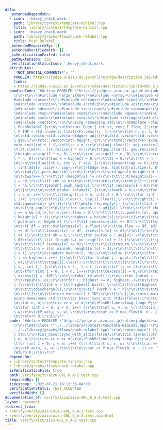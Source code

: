 ```yaml
---
data:
  _extendedDependsOn:
  - icon: ':heavy_check_mark:'
    path: library/contest/template-minimal.hpp
    title: library/contest/template-minimal.hpp
  - icon: ':heavy_check_mark:'
    path: library/graphs/flows/push-relabel.hpp
    title: Push Relabel
  _extendedRequiredBy: []
  _extendedVerifiedWith: []
  _isVerificationFailed: false
  _pathExtension: cpp
  _verificationStatusIcon: ':heavy_check_mark:'
  attributes:
    '*NOT_SPECIAL_COMMENTS*': ''
    PROBLEM: https://judge.u-aizu.ac.jp/onlinejudge/description.jsp?id=GRL_6_A
    links:
    - https://judge.u-aizu.ac.jp/onlinejudge/description.jsp?id=GRL_6_A
  bundledCode: "#define PROBLEM \"https://judge.u-aizu.ac.jp/onlinejudge/description.jsp?id=GRL_6_A\"\
    \r\n\r\n\r\n#include <algorithm>\r\n#include <array>\r\n#include <bitset>\r\n\
    #include <cassert>\r\n#include <chrono>\r\n#include <cmath>\r\n#include <complex>\r\
    \n#include <cstdio>\r\n#include <cstdlib>\r\n#include <cstring>\r\n#include <ctime>\r\
    \n#include <deque>\r\n#include <iostream>\r\n#include <iomanip>\r\n#include <list>\r\
    \n#include <map>\r\n#include <numeric>\r\n#include <queue>\r\n#include <random>\r\
    \n#include <set>\r\n#include <stack>\r\n#include <string>\r\n#include <unordered_map>\r\
    \n#include <vector>\r\n\r\nusing namespace std;\n\r\ntemplate <class F> struct\
    \ PushRelabel {\r\n\r\n\tstruct Edge { int to, rev; F flow; };\r\n\r\n\tconst\
    \ F INF = std::numeric_limits<F>::max();  \r\n\r\n\tint n, s, t, highest, work;\r\
    \n\tstd::vector<std::vector<Edge>> adj;\r\n\tstd::vector<std::vector<int>> lst,\
    \ gap;\r\n\tstd::vector<int> height, cnt;\r\n\tstd::vector<F> excess;\r\n\r\n\t\
    void init(int n_) {\r\n\t\tn = n_;\r\n\t\tadj.clear(); adj.resize(2 * n);\r\n\t\
    \tlst.clear(); lst.resize(2 * n);\r\n\t\tgap.clear(); gap.resize(2 * n);\r\n\t\
    \theight.assign(2 * n, 0);\r\n\t\tcnt.assign(2 * n, 0);\r\n\t\texcess.assign(2\
    \ * n, 0);\r\n\t\twork = highest = 0;\r\n\t\ts = 0;\r\n\t\tt = n - 1;\r\n\t}\r\
    \n\r\n\tvoid ae(int u, int v, F cap) {\r\n\t\tassert(cap >= 0);\r\n\t\tEdge a{v,\
    \ (int)adj[v].size(), cap};\r\n\t\tEdge b{u, (int)adj[u].size(), 0};\r\n\t\tadj[u].push_back(a);\r\
    \n\t\tadj[v].push_back(b);\r\n\t}\r\n\r\n\tvoid update_height(int v, int nh) {\r\
    \n\t\twork++;\r\n\t\tif (height[v] != n)\r\n\t\t\tcnt[height[v]]--;\r\n\t\theight[v]\
    \ = nh;\r\n\t\tif (nh == n)\r\n\t\t\treturn;\r\n\t\tcnt[nh]++;\r\n\t\thighest\
    \ = nh;\r\n\t\tgap[nh].push_back(v);\r\n\t\tif (excess[v] > 0)\r\n\t\t\tlst[nh].push_back(v);\r\
    \n\t}\r\n\r\n\tvoid global_relabel() {\r\n\t\twork = 0;\r\n\t\tfor (int i = 0;\
    \ i < n; i++)\r\n\t\t\theight[i] = n, cnt[i] = 0;\r\n\t\tfor (int i = 0; i < highest;\
    \ i++) \r\n\t\t\tlst[i].clear(), gap[i].clear();\r\n\t\theight[t] = 0;\r\n\t\t\
    std::queue<int> q({t});\r\n\t\twhile (!q.empty()) {\r\n\t\t\tint v = q.front();\r\
    \n\t\t\tq.pop();\r\n\t\t\tfor (auto& e : adj[v]) \r\n\t\t\t\tif (height[e.to]\
    \ == n && adj[e.to][e.rev].flow > 0)\r\n\t\t\t\t\tq.push(e.to), update_height(e.to,\
    \ height[v] + 1);\r\n\t\t\thighest = height[v];\r\n\t\t}\r\n\t}\r\n\r\n\tvoid\
    \ push(int v, Edge& e) {\r\n\t\tif (excess[e.to] == 0)\r\n\t\t\tlst[height[e.to]].push_back(e.to);\r\
    \n\t\tF df = std::min(excess[v], e.flow);\r\n\t\te.flow -= df, adj[e.to][e.rev].flow\
    \ += df;\r\n\t\texcess[v] -= df, excess[e.to] += df;\r\n\t}\r\n\r\n\tvoid discharge(int\
    \ v) {\r\n\t\tint nh = n;\r\n\t\tfor (auto& e : adj[v]) \r\n\t\t\tif (e.flow >\
    \ 0)\r\n\t\t\t\tif (height[v] == height[e.to] + 1) {\r\n\t\t\t\t\tpush(v, e);\r\
    \n\t\t\t\t\tif (excess[v] <= 0)\r\n\t\t\t\t\t\treturn;\r\n\t\t\t\t} else {\r\n\
    \t\t\t\t\tnh = std::min(nh, height[e.to] + 1);\r\n\t\t\t\t}\r\n\t\tif (cnt[height[v]]\
    \ > 1) \r\n\t\t\tupdate_height(v, nh);\r\n\t\telse {\r\n\t\t\tfor (int i = height[v];\
    \ i <= highest; i++) {\r\n\t\t\t\tfor (auto& j : gap[i])\r\n\t\t\t\t\tupdate_height(j,\
    \ n);\r\n\t\t\t\tgap[i].clear();\r\n\t\t\t}\r\n\t\t}\r\n\t}\r\n\t\r\n\tF max_flow(int\
    \ s_, int t_) {\r\n\t\ts = s_, t = t_;\r\n\t\tif (s == t)\r\n\t\t\treturn -1;\r\
    \n\t\tfor (int i = 0; i < n; i++)\r\n\t\t\texcess[i] = 0;\r\n\t\texcess[s] = INF,\
    \ excess[t] = -INF;\r\n\t\tglobal_relabel();\r\n\t\tfor (auto& e : adj[s]) \r\n\
    \t\t\tpush(s, e);\r\n\t\tfor (; highest >= 0; highest--)\r\n\t\t\twhile (!lst[highest].empty())\
    \ {\r\n\t\t\t\tint v = lst[highest].back();\r\n\t\t\t\tlst[highest].pop_back();\r\
    \n\t\t\t\tdischarge(v);\r\n\t\t\t\tif (work > 4 * n)\r\n\t\t\t\t\tglobal_relabel();\r\
    \n\t\t\t}\r\n\t\treturn excess[t] + INF;\r\n\t}\r\n};\n\r\nint main() {\r\n\t\
    using namespace std;\r\n\tios_base::sync_with_stdio(false);\r\n\tcin.tie(nullptr);\r\
    \n\tint n, m;\r\n\tcin >> n >> m;\r\n\tPushRelabel<long long> P;\r\n\tP.init(n);\r\
    \n\tfor (int i = 0; i < m; i++) {\r\n\t\tint u, v, w; \r\n\t\tcin >> u >> v >>\
    \ w;\r\n\t\tP.ae(u, v, w);\r\n\t}\r\n\tcout << P.max_flow(0, n - 1) << '\\n';\r\
    \n\treturn 0;\r\n}\r\n"
  code: "#define PROBLEM \"https://judge.u-aizu.ac.jp/onlinejudge/description.jsp?id=GRL_6_A\"\
    \r\n\r\n#include \"../../library/contest/template-minimal.hpp\"\r\n#include \"\
    ../../library/graphs/flows/push-relabel.hpp\"\r\n\r\nint main() {\r\n\tusing namespace\
    \ std;\r\n\tios_base::sync_with_stdio(false);\r\n\tcin.tie(nullptr);\r\n\tint\
    \ n, m;\r\n\tcin >> n >> m;\r\n\tPushRelabel<long long> P;\r\n\tP.init(n);\r\n\
    \tfor (int i = 0; i < m; i++) {\r\n\t\tint u, v, w; \r\n\t\tcin >> u >> v >> w;\r\
    \n\t\tP.ae(u, v, w);\r\n\t}\r\n\tcout << P.max_flow(0, n - 1) << '\\n';\r\n\t\
    return 0;\r\n}\r\n"
  dependsOn:
  - library/contest/template-minimal.hpp
  - library/graphs/flows/push-relabel.hpp
  isVerificationFile: true
  path: verify/aizu/aizu-GRL_6_A-2.test.cpp
  requiredBy: []
  timestamp: '2022-07-21 16:12:33-04:00'
  verificationStatus: TEST_ACCEPTED
  verifiedWith: []
documentation_of: verify/aizu/aizu-GRL_6_A-2.test.cpp
layout: document
redirect_from:
- /verify/verify/aizu/aizu-GRL_6_A-2.test.cpp
- /verify/verify/aizu/aizu-GRL_6_A-2.test.cpp.html
title: verify/aizu/aizu-GRL_6_A-2.test.cpp
---
```

